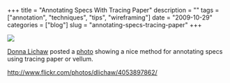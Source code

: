 +++
title = "Annotating Specs With Tracing Paper"
description = ""
tags = ["annotation", "techniques", "tips", "wireframing"]
date = "2009-10-29"
categories = ["blog"]
slug = "annotating-specs-tracing-paper"
+++



  <div class="notebook-screenshot"><a href="http://www.flickr.com/photos/dlichaw/4053897862/"><img src="//konigi.com/media/notebook/dlichaw-wf-vellum-notes.jpg" class="notebook-image" /></a></div><p><a href="http://www.greatnorthelectric.com/">Donna Lichaw</a> posted a <a href="http://www.flickr.com/photos/dlichaw/4053897862/">photo</a> showing a nice method for annotating specs using tracing paper or vellum.</p>
    
  <a href="http://www.flickr.com/photos/dlichaw/4053897862/">http://www.flickr.com/photos/dlichaw/4053897862/</a>
